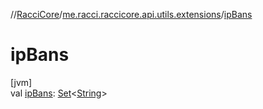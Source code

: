 //[RacciCore](../../index.md)/[me.racci.raccicore.api.utils.extensions](index.md)/[ipBans](ip-bans.md)

# ipBans

[jvm]\
val [ipBans](ip-bans.md): [Set](https://kotlinlang.org/api/latest/jvm/stdlib/kotlin.collections/-set/index.html)&lt;[String](https://kotlinlang.org/api/latest/jvm/stdlib/kotlin/-string/index.html)&gt;

